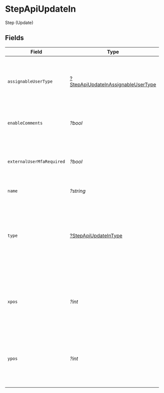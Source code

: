 # StepApiUpdateIn

Step (Update)


## Fields

| Field                                                                                                                     | Type                                                                                                                      | Required                                                                                                                  | Description                                                                                                               | Example                                                                                                                   |
| ------------------------------------------------------------------------------------------------------------------------- | ------------------------------------------------------------------------------------------------------------------------- | ------------------------------------------------------------------------------------------------------------------------- | ------------------------------------------------------------------------------------------------------------------------- | ------------------------------------------------------------------------------------------------------------------------- |
| `assignableUserType`                                                                                                      | [?StepApiUpdateInAssignableUserType](../../models/shared/StepApiUpdateInAssignableUserType.md)                            | :heavy_minus_sign:                                                                                                        | Indicates which users are allowed to be assigned this step on a record                                                    | APP_USERS                                                                                                                 |
| `enableComments`                                                                                                          | *?bool*                                                                                                                   | :heavy_minus_sign:                                                                                                        | Whether comments are displayed on a step                                                                                  | false                                                                                                                     |
| `externalUserMfaRequired`                                                                                                 | *?bool*                                                                                                                   | :heavy_minus_sign:                                                                                                        | Whether MFA is required for external users to access this step.                                                           | false                                                                                                                     |
| `name`                                                                                                                    | *?string*                                                                                                                 | :heavy_minus_sign:                                                                                                        | The name of the step                                                                                                      | Identify Risk                                                                                                             |
| `type`                                                                                                                    | [?StepApiUpdateInType](../../models/shared/StepApiUpdateInType.md)                                                        | :heavy_minus_sign:                                                                                                        | The type of the step (for END steps, this property cannot be updated since there would be no outgoing default next paths) | ORIGIN                                                                                                                    |
| `xpos`                                                                                                                    | *?int*                                                                                                                    | :heavy_minus_sign:                                                                                                        | The x-coordinate of the step in the application builder (must not be less than 0)                                         | 20                                                                                                                        |
| `ypos`                                                                                                                    | *?int*                                                                                                                    | :heavy_minus_sign:                                                                                                        | The y-coordinate of the step in the application builder (must not be less than 0)                                         | 20                                                                                                                        |